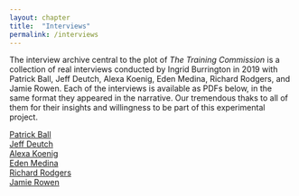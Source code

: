 ```yaml
---
layout: chapter
title:  "Interviews"
permalink: /interviews
---
```


The interview archive central to the plot of _The Training Commission_ is a collection of real interviews conducted by Ingrid Burrington in 2019 with Patrick Ball, Jeff Deutch, Alexa Koenig, Eden Medina, Richard Rodgers, and Jamie Rowen. Each of the interviews is available as PDFs below, in the same format they appeared in the narrative. Our tremendous thaks to all of them for their insights and willingness to be part of this experimental project. 

[Patrick Ball](pb.pdf)<br>
[Jeff Deutch](JD.pdf)<br>
[Alexa Koenig](AK.pdf)<br>
[Eden Medina](EM.pdf)<br>
[Richard Rodgers](RR.pdf)<br>
[Jamie Rowen](JR.pdf)


